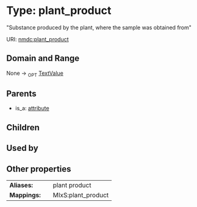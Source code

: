 
# Type: plant_product


"Substance produced by the plant, where the sample was obtained from"

URI: [nmdc:plant_product](https://microbiomedata/meta/plant_product)


## Domain and Range

None ->  <sub>OPT</sub> [TextValue](TextValue.md)

## Parents

 *  is_a: [attribute](attribute.md)

## Children


## Used by


## Other properties

|  |  |  |
| --- | --- | --- |
| **Aliases:** | | plant product |
| **Mappings:** | | MIxS:plant_product |

